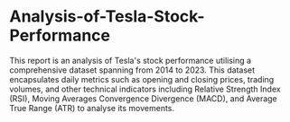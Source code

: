 # Analysis-of-Tesla-Stock-Performance
This report is an analysis of Tesla's stock performance utilising a  comprehensive dataset spanning from 2014 to 2023. This dataset encapsulates daily metrics such as opening and closing prices, trading volumes, and other technical indicators including Relative Strength Index (RSI), Moving Averages Convergence Divergence (MACD), and Average True Range (ATR) to analyse its movements.
